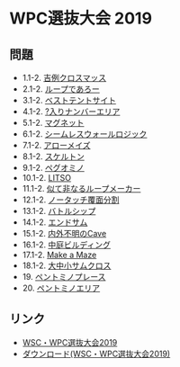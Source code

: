 # WPC選抜大会 2019

## 問題
- 1.1-2. [吉例クロスマッス](../puzzle/arithmeticsquare.md)
- 2.1-2. [ループであろー](../puzzle/yajilin.md)
- 3.1-2. [ベストテントサイト](../puzzle/tents.md)
- 4.1-2. [?入りナンバーエリア](../puzzle/shikaku_unknowns.md)
- 5.1-2. [マグネット](../puzzle/magnets.md)
- 6.1-2. [シームレスウォールロジック](../puzzle/fourwinds_toroidal.md)
- 7.1-2. [アローメイズ](../puzzle/arrowmaze.md)
- 8.1-2. [スケルトン](../puzzle/crisscross.md)
- 9.1-2. [ペグオミノ](../puzzle/peggedtetrominoes.md)
- 10.1-2. [LITSO](../puzzle/litso.md)
- 11.1-2. [似て非なるループメーカー](../puzzle/slitherlink_dual.md)
- 12.1-2. [ノータッチ覆面分割](../puzzle/codeddivision.md)
- 13.1-2. [バトルシップ](../puzzle/battleships.md)
- 14.1-2. [エンドサム](../puzzle/endsum.md)
- 15.1-2. [内外不明のCave](../puzzle/cave_inorout.md)
- 16.1-2. [中庭ビルディング](../puzzle/skyscrapers_x.md)
- 17.1-2. [Make a Maze](../puzzle/makeamaze.md)
- 18.1-2. [大中小サムクロス](../puzzle/kakuro_grouping.md)
- 19\. [ペントミノプレース](../puzzle/pentominoes.md)
- 20\. [ペントミノエリア](../puzzle/pentominoareas.md)

## リンク
- [WSC・WPC選抜大会2019](https://jppuzzles.com/jpcjnpc/wsc%e3%83%bbwpc%e9%81%b8%e6%8a%9c%e5%a4%a7%e4%bc%9a2019/)
- [ダウンロード(WSC・WPC選抜大会2019)](https://jppuzzles.com/jpcjnpc/wsc%e3%83%bbwpc%e9%81%b8%e6%8a%9c%e5%a4%a7%e4%bc%9a2019/%e3%83%80%e3%82%a6%e3%83%b3%e3%83%ad%e3%83%bc%e3%83%892019wsc%e3%83%bbwpc%e9%81%b8%e6%8a%9c%e5%a4%a7%e4%bc%9a/)
